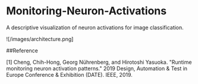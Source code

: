 # Monitoring-Neuron-Activations
A descriptive visualization of neuron activations for image classification.

![/images/architecture.png]

##Reference

[1] Cheng, Chih-Hong, Georg Nührenberg, and Hirotoshi Yasuoka. "Runtime monitoring neuron activation patterns." 2019 Design, Automation & Test in Europe Conference & Exhibition (DATE). IEEE, 2019.

